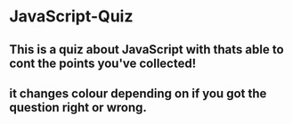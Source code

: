 # JavaScript-Quiz

## This is a quiz about JavaScript with thats able to cont the points you've collected! 
## it changes colour depending on if you got the question right or wrong.
